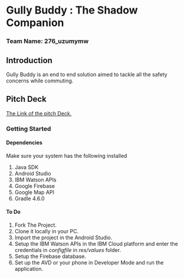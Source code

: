 # Gully Buddy : The Shadow Companion
### Team Name: 276_uzumymw

## Introduction
Gully Buddy is an end to end solution aimed to tackle all the safety concerns while commuting. 

## Pitch Deck

<a href="https://my.visme.co/projects/1jr1gmzp-nightknight#s1">The Link of the pitch Deck.</a>

### Getting Started

#### Dependencies
Make sure your system has the following installed
1. Java SDK
2. Android Studio 
3. IBM Watson APIs
4. Google Firebase
5. Google Map API
6. Gradle 4.6.0

#### To Do
1. Fork The Project.
2. Clone it locally in your PC.
3. Import the project in the Android Studio.
4. Setup the IBM Watson APIs in the IBM Cloud platform and enter the credentials in *configfile* in *res/values* folder.
5. Setup the Firebase database.
6. Set up the AVD or your phone in Developer Mode and run the application.
